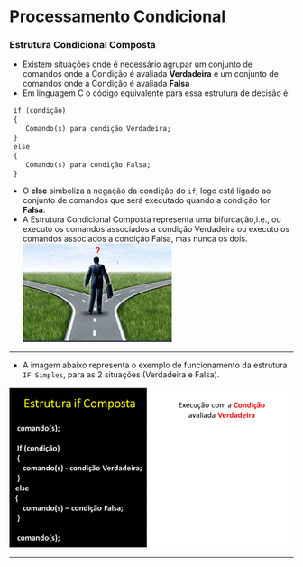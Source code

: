 # Processamento Condicional

### Estrutura Condicional Composta

+ Existem situações onde é necessário agrupar um conjunto de comandos onde a Condição é avaliada **Verdadeira** e um conjunto de comandos onde a Condição é avaliada **Falsa**
+ Em linguagem C o código equivalente para essa estrutura de decisão é:
```
 if (condição)
 {
    Comando(s) para condição Verdadeira;
 }
 else
 {
    Comando(s) para condição Falsa;
 }
 ```
 + O **else** simboliza a negação da condição do ```if```, logo está ligado ao conjunto de comandos que será executado quando a condição for **Falsa**.
 + A Estrutura Condicional Composta representa uma bifurcação,i.e., ou executo os comandos associados a condição Verdadeira ou executo os comandos associados a condição Falsa, mas nunca os dois.
![bifurcacao](/markdowns/bifurcação.png)
---
+ A imagem abaixo representa o exemplo de funcionamento da estrutura ```IF Simples```, para as 2 situações (Verdadeira e Falsa).

![programa](/markdowns/gif_IF_Composto.gif)

---
